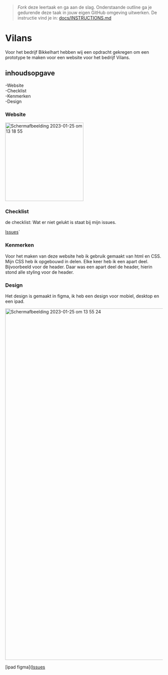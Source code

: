 > _Fork_ deze leertaak en ga aan de slag. Onderstaande outline ga je gedurende deze taak in jouw eigen GitHub omgeving uitwerken. De instructie vind je in: [docs/INSTRUCTIONS.md](docs/INSTRUCTIONS.md)

# Vilans 

Voor het bedrijf Bikkelhart hebben wij een opdracht gekregen om een prototype te maken voor een website voor het bedrijf Vilans.


## inhoudsopgave

-Website <br>
-Checklist <br>
-Kenmerken <br>
-Design <br>

### Website

<img width="250" alt="Schermafbeelding 2023-01-25 om 13 18 55" src="https://user-images.githubusercontent.com/112856687/214561810-1d047648-1797-4758-8d5b-fde707e41eda.png"> 

### Checklist

de checklist: Wat er niet gelukt is staat bij mijn issues.

[Issues](https://github.com/anoukbruinn/the-startup-responsive-interactieve-website/issues)`


### Kenmerken
Voor het maken van deze website heb ik gebruik gemaakt van html en CSS. Mijn CSS heb ik opgebouwd in delen. Elke keer heb ik een apart deel. Bijvoorbeeld voor de header. Daar was een apart deel de header, hierin stond alle styling voor de header. 

### Design 

Het design is gemaakt in figma, ik heb een design voor mobiel, desktop en een ipad.

<img width="1120" alt="Schermafbeelding 2023-01-25 om 13 55 24" src="https://user-images.githubusercontent.com/112856687/214568787-29e94c3e-ab1d-4c47-85e7-f9d47e5439e1.png">

[ipad figma]([Issues](https://github.com/anoukbruinn/the-startup-responsive-interactieve-website/issues)
